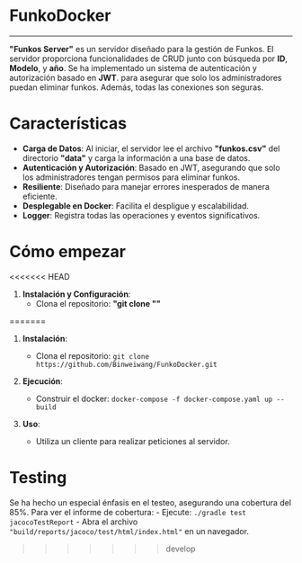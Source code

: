 # FunkoDocker
***
**"Funkos Server"** es un servidor diseñado para la gestión de Funkos. El servidor proporciona funcionalidades de CRUD junto con búsqueda por **ID**, **Modelo**, y **año**.
Se ha implementado un sistema de autenticación y autorización basado en **JWT**. para asegurar que solo los administradores puedan eliminar funkos. Además, todas las conexiones son seguras.

# Características
- **Carga de Datos**: Al iniciar, el servidor lee el archivo **"funkos.csv"** del directorio **"data"** y carga la información a una base de datos.
- **Autenticación y Autorización**: Basado en JWT, asegurando que solo los administradores tengan permisos para eliminar funkos.
- **Resiliente**: Diseñado para manejar errores inesperados de manera eficiente.
- **Desplegable en Docker**: Facilita el despligue y escalabilidad.
- **Logger**: Registra todas las operaciones y eventos significativos.

# Cómo empezar
<<<<<<< HEAD
1. **Instalación y Configuración**:
   - Clona el repositorio: **"git clone ""**

=======
1. **Instalación**:
    - Clona el repositorio: ```git clone https://github.com/Binweiwang/FunkoDocker.git```

2. **Ejecución**:
    - Construir el docker: ```docker-compose -f docker-compose.yaml up --build```

3. **Uso**:
    - Utiliza un cliente para realizar peticiones al servidor.

# Testing
Se ha hecho un especial énfasis en el testeo, asegurando una cobertura del 85%. Para ver el informe de cobertura:
    - Ejecute: ```./gradle test jacocoTestReport```
    - Abra el archivo ```"build/reports/jacoco/test/html/index.html"``` en un navegador.
>>>>>>> develop
